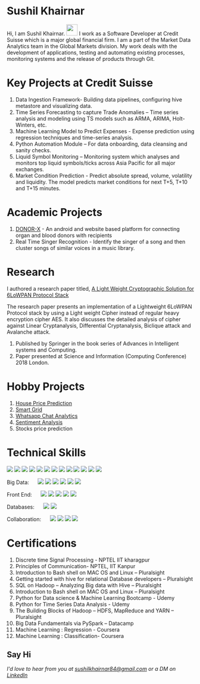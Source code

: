 # Sushil Khairnar
<!-- <img src="images/sushil_1.jpg" width="30%" /> -->
Hi, I am Sushil Khairnar. <img src="https://raw.githubusercontent.com/MartinHeinz/MartinHeinz/master/wave.gif" width="30px"> I work as a Software Developer at Credit Suisse which is a major global financial firm. I am a part of the Market Data Analytics team in the Global Markets division. My work deals with the development of applications, testing and automating existing processes, monitoring systems and the release of products through Git.

# Key Projects at Credit Suisse
1. Data Ingestion Framework- Building data pipelines, configuring hive metastore and visualizing data. 
2. Time Series Forecasting to capture Trade Anomalies – Time series analysis and modeling using TS models such as ARMA, ARIMA, Holt-Winters, etc.
3. Machine Learning Model to Predict Expenses - Expense prediction using regression techniques and time-series analysis.
4. Python Automation Module – For data onboarding, data cleansing and sanity checks.
5. Liquid Symbol Monitoring – Monitoring system which analyses and monitors top liquid symbols/ticks across Asia Pacific for all major exchanges.
6. Market Condition Prediction - Predict absolute spread, volume, volatility and liquidity. The model predicts market conditions for next T+5, T+10 and T+15 minutes.

# Academic Projects
1. [DONOR-X](https://www.youtube.com/watch?v=1AKfClmABxE) - An android and website based platform for connecting organ and blood donors with recipients
2. Real Time Singer Recognition - Identify the singer of a song and then cluster songs of similar voices in a music library. 

# Research 
I authored a research paper titled, [A Light Weight Cryptographic Solution for 6LoWPAN Protocol Stack](https://link.springer.com/chapter/10.1007/978-3-030-01177-2_71)

The research paper presents an implementation of a Lightweight 6LoWPAN Protocol stack by using a Light weight Cipher instead of regular heavy encryption cipher AES. It also discusses the detailed analysis of cipher against Linear Cryptanalysis, Differential Cryptanalysis, Biclique attack and Avalanche attack.
1. Published by Springer in the book series of Advances in Intelligent systems and Computing.
2. Paper presented at Science and Information (Computing Conference) 2018 London.

# Hobby Projects
1. [House Price Prediction](https://github.com/sushilk123/House-Price-Prediction)
2. [Smart Grid](https://github.com/sushilk123/Smart-Grid)
3. [Whatsapp Chat Analytics](https://github.com/sushilk123/Whatsapp-Chat-Analytics)
4. [Sentiment Analysis](https://github.com/sushilk123/Sentiment-Analysis/tree/master/Sentiment-Analysis-of-Product-Reviews)
5. Stocks price prediction


# Technical Skills
<!-- ### Environment -->
![](https://img.shields.io/badge/OS-Linux-informational?style=flat&logo=linux&logoColor=white&color=21b52b)
![](https://img.shields.io/badge/OS-Windows-informational?style=flat&logo=windows&logoColor=white&color=21b52b)
![](https://img.shields.io/badge/Code-Python-informational?style=flat&logo=python&logoColor=white&color=21b52b)
![](https://img.shields.io/badge/Code-C-informational?style=flat&logo=python&logoColor=white&color=21b52b)
![](https://img.shields.io/badge/Code-Java-informational?style=flat&logo=python&logoColor=white&color=21b52b)
![](https://img.shields.io/badge/Code-Shell-informational?style=flat&color=21b52b)
![](https://img.shields.io/badge/Code-SQL-informational?style=flat&color=21b52b)
![](https://img.shields.io/badge/Android-Studio-informational?style=flat&logo=visual-studio-code&logoColor=white&color=21b52b)
![](https://img.shields.io/badge/Hadoop-informational?style=flat&logo=visual-studio-code&logoColor=white&color=21b52b)
![](https://img.shields.io/badge/Jupyter-Notebook-informational?style=flat&logo=visual-studio-code&logoColor=white&color=21b52b)
![](https://img.shields.io/badge/PyCharm-informational?style=flat&logo=visual-studio-code&logoColor=white&color=21b52b)
![](https://img.shields.io/badge/Machine-Learning-informational?style=flat&logo=visual-studio-code&logoColor=white&color=21b52b)
![](https://img.shields.io/badge/Cryptography-informational?style=flat&logo=visual-studio-code&logoColor=white&color=21b52b)

<!-- ### Big Data  -->
<!--[/]: Logos N/A for these-->
Big Data:  &nbsp; &nbsp; &nbsp;![](https://img.shields.io/badge/BigData-HDFS-informational?style=flat&color=21b52b)
![](https://img.shields.io/badge/BigData-Sqoop-informational?style=flat&color=21b52b)
![](https://img.shields.io/badge/BigData-Oozie-informational?style=flat&color=21b52b)
![](https://img.shields.io/badge/BigData-Impala-informational?style=flat&color=21b52b)
![](https://img.shields.io/badge/BigData-Hive-informational?style=flat&color=21b52b)
![](https://img.shields.io/badge/BigData-Spark-informational?style=flat&color=21b52b)

<!-- ### Front End -->
Front End:  &nbsp; &nbsp; &nbsp;![](https://img.shields.io/badge/UI-Flask-informational?style=flat&logo=flask&logoColor=white&color=21b52b)
![](https://img.shields.io/badge/UI-Angular-informational?style=flat&logo=angular&logoColor=white&color=21b52b)
![](https://img.shields.io/badge/UI-Bootstrap-informational?style=flat&logo=bootstrap&logoColor=white&color=21b52b)
![](https://img.shields.io/badge/UI-CSS-informational?style=flat&logo=markdown&logoColor=white&color=21b52b)
![](https://img.shields.io/badge/UI-HTML5-informational?style=flat&logo=html5&logoColor=white&color=21b52b)

<!-- ### Databases -->
Databases:  &nbsp; &nbsp; &nbsp;![](https://img.shields.io/badge/DB-MySQL-informational?style=flat&logo=mysql&logoColor=white&color=21b52b)
![](https://img.shields.io/badge/DB-HBase-informational?style=flat&logoColor=white&color=21b52b)

<!-- ### Collaboration -->
Collaboration:  &nbsp; &nbsp; &nbsp;![](https://img.shields.io/badge/Collab-Jira-informational?style=flat&logo=jira&logoColor=white&color=21b52b)
![](https://img.shields.io/badge/Collab-Confluence-informational?style=flat&logo=confluence&logoColor=white&color=21b52b)
![](https://img.shields.io/badge/Collab-GitHub-informational?style=flat&logo=github&logoColor=white&color=21b52b)
![](https://img.shields.io/badge/Collab-BitBucket-informational?style=flat&logo=bitbucket&logoColor=white&color=21b52b)

# Certifications
1. Discrete time Signal Processing - NPTEL IIT kharagpur
2. Principles of Communication- NPTEL, IIT Kanpur 
3. Introduction to Bash shell on MAC OS and Linux – Pluralsight
4. Getting started with hive for relational Database developers – Pluralsight
5. SQL on Hadoop – Analyzing Big data with Hive – Pluralsight
6. Introduction to Bash shell on MAC OS and Linux – Pluralsight
7. Python for Data science & Machine Learning Bootcamp - Udemy
8. Python for Time Series Data Analysis - Udemy
9. The Building Blocks of Hadoop – HDFS, MapReduce and YARN – Pluralsight
10. Big Data Fundamentals via PySpark – Datacamp
11. Machine Learning : Regression - Coursera
12. Machine Learning : Classification- Coursera

## Say Hi
*I'd love to hear from you at [sushilkhairnar84@gmail.com](mailto:sushilkhairnar84@gmail.com) or a DM on [LinkedIn](https://www.linkedin.com/in/sushil-khairnar-a9322a147)*
